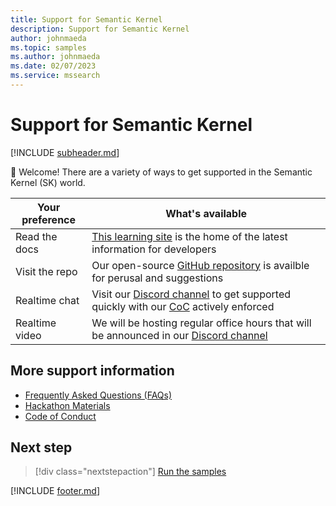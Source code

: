 ```yaml
---
title: Support for Semantic Kernel
description: Support for Semantic Kernel
author: johnmaeda
ms.topic: samples
ms.author: johnmaeda
ms.date: 02/07/2023
ms.service: mssearch
---
```

# Support for Semantic Kernel

[!INCLUDE [subheader.md](../includes/pat_medium.md)]

👋 Welcome! There are a variety of ways to get supported in the Semantic Kernel (SK) world. 

| Your preference | What's available |
|---|---|
| Read the docs | [This learning site](https://aka.ms/sk/learn) is the home of the latest information for developers |
| Visit the repo | Our open-source [GitHub repository](https://aka.ms/sk/repo) is availble for perusal and suggestions |
| Realtime chat | Visit our [Discord channel](https://aka.ms/sk/discord) to get supported quickly with our [CoC](/semantic-kernel/support/CodeofConduct) actively enforced | 
| Realtime video | We will be hosting regular office hours that will be announced in our [Discord channel](https://aka.ms/sk/discord) |


## More support information

* [Frequently Asked Questions (FAQs)](/semantic-kernel/support/faqs)
* [Hackathon Materials](/semantic-kernel/support/hackathon)
* [Code of Conduct](/semantic-kernel/support/CodeofConduct)

## Next step

> [!div class="nextstepaction"]
> [Run the samples](/semantic-kernel/support/samples)

[!INCLUDE [footer.md](../includes/footer.md)]
